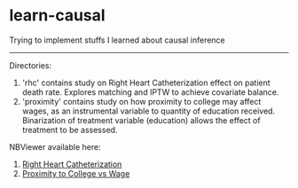 # learn-causal
Trying to implement stuffs I learned about causal inference

---

Directories:
1. 'rhc' contains study on Right Heart Catheterization effect on patient death rate. Explores matching and IPTW to achieve covariate balance.
2. 'proximity' contains study on how proximity to college may affect wages, as an instrumental variable to quantity of education received. Binarization of treatment variable (education) allows the effect of treatment to be assessed.

NBViewer available here:
1. [Right Heart Catheterization](https://nbviewer.jupyter.org/github/nichostst/learn-causal/blob/master/rhc/main.ipynb)
2. [Proximity to College vs Wage](https://nbviewer.jupyter.org/github/nichostst/learn-causal/blob/master/proximity/main.ipynb)
